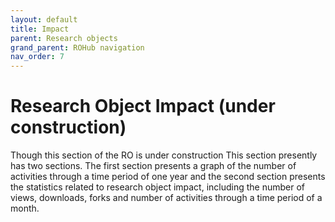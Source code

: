 ```yaml
---
layout: default
title: Impact
parent: Research objects
grand_parent: ROHub navigation
nav_order: 7
---
```


# Research Object Impact (under construction)

Though this section of the RO is under construction This section presently has two sections. The first section presents a graph of the number of activities through a time period of one year and the second section presents the statistics related to research object impact, including the number of views, downloads, forks and number of activities through a time period of a month.
